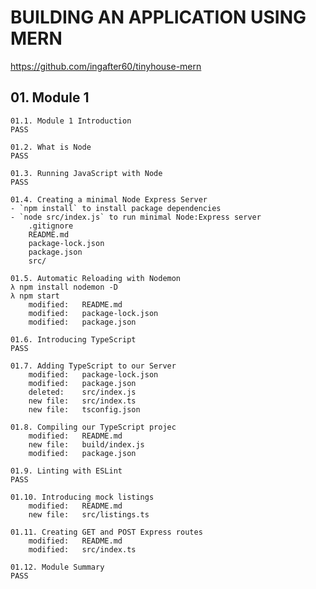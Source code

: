 # BUILDING AN APPLICATION USING MERN
https://github.com/ingafter60/tinyhouse-mern

## 01. Module 1

	01.1. Module 1 Introduction
	PASS

	01.2. What is Node
	PASS

	01.3. Running JavaScript with Node
	PASS

	01.4. Creating a minimal Node Express Server
	- `npm install` to install package dependencies
	- `node src/index.js` to run minimal Node:Express server
        .gitignore
        README.md
        package-lock.json
        package.json
        src/

	01.5. Automatic Reloading with Nodemon
	λ npm install nodemon -D
	λ npm start
        modified:   README.md
        modified:   package-lock.json
        modified:   package.json

	01.6. Introducing TypeScript
	PASS

	01.7. Adding TypeScript to our Server
        modified:   package-lock.json
        modified:   package.json
        deleted:    src/index.js
        new file:   src/index.ts
        new file:   tsconfig.json

	01.8. Compiling our TypeScript projec
        modified:   README.md
        new file:   build/index.js
        modified:   package.json

	01.9. Linting with ESLint
	PASS

	01.10. Introducing mock listings
        modified:   README.md
        new file:   src/listings.ts	

    01.11. Creating GET and POST Express routes
        modified:   README.md
        modified:   src/index.ts

	01.12. Module Summary
	PASS
